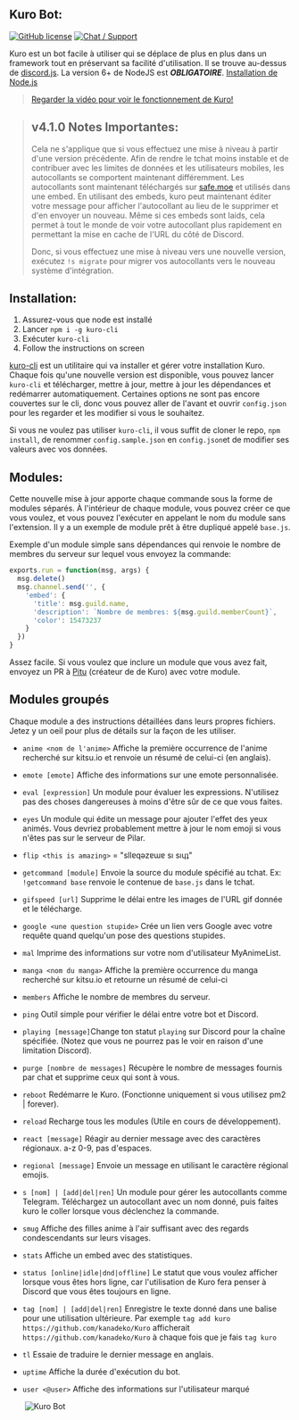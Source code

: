 ## Kuro Bot:

[![GitHub license](https://img.shields.io/badge/license-MIT-blue.svg?style=flat-square)](https://raw.githubusercontent.com/kanadeko/Kuro/master/LICENSE)
[![Chat / Support](https://img.shields.io/badge/Chat%20%2F%20Support-discord-7289DA.svg?style=flat-square)](https://discord.gg/5g6vgwn)

Kuro est un bot facile à utiliser qui se déplace de plus en plus dans un framework tout en préservant sa facilité d'utilisation. Il se trouve au-dessus de [discord.js](https://github.com/hydrabolt/discord.js/). La version 6+ de NodeJS est ***OBLIGATOIRE***. [Installation de Node.js](https://nodejs.org/en/download/package-manager/)

>[Regarder la vidéo pour voir le fonctionnement de Kuro!](https://my.mixtape.moe/pwcrem.webm)

>## v4.1.0 Notes Importantes:
>Cela ne s'applique que si vous effectuez une mise à niveau à partir d'une version précédente.
>Afin de rendre le tchat moins instable et de contribuer avec les limites de données et les utilisateurs mobiles, les autocollants se comportent maintenant différemment. Les autocollants sont maintenant téléchargés sur [safe.moe](https://safe.moe) et utilisés dans une embed. En utilisant des embeds, kuro peut maintenant éditer votre message pour afficher l'autocollant au lieu de le supprimer et d'en envoyer un nouveau. Même si ces embeds sont laids, cela permet à tout le monde de voir votre autocollant plus rapidement en permettant la mise en cache de l'URL du côté de Discord.
>
>Donc, si vous effectuez une mise à niveau vers une nouvelle version, exécutez `!s migrate` pour migrer vos autocollants vers le nouveau système d'intégration.

## Installation:
1. Assurez-vous que node est installé
2. Lancer `npm i -g kuro-cli`
3. Exécuter `kuro-cli`
4. Follow the instructions on screen

[kuro-cli](https://github.com/Pitu/kuro-cli) est un utilitaire qui va installer et gérer votre installation Kuro. Chaque fois qu'une nouvelle version est disponible, vous pouvez lancer `kuro-cli` et télécharger, mettre à jour, mettre à jour les dépendances et redémarrer automatiquement. Certaines options ne sont pas encore couvertes sur le cli, donc vous pouvez aller de l'avant et ouvrir `config.json`  pour les regarder et les modifier si vous le souhaitez. 

Si vous ne voulez pas utiliser `kuro-cli`, il vous suffit de cloner le repo, `npm install`, de renommer `config.sample.json` en `config.json`et de modifier ses valeurs avec vos données.

## Modules:
Cette nouvelle mise à jour apporte chaque commande sous la forme de modules séparés. À l'intérieur de chaque module, vous pouvez créer ce que vous voulez, et vous pouvez l'exécuter en appelant le nom du module sans l'extension. Il y a un exemple de module prêt à être dupliqué appelé `base.js`.

Exemple d'un module simple sans dépendances qui renvoie le nombre de membres du serveur sur lequel vous envoyez la commande:
```javascript
exports.run = function(msg, args) {
  msg.delete()
  msg.channel.send('', {
    'embed': {
      'title': msg.guild.name,
      'description': `Nombre de membres: ${msg.guild.memberCount}`,
      'color': 15473237
    }
  })
}
```

Assez facile.
Si vous voulez que inclure un module que vous avez fait,  envoyez un PR à  [Pitu](https://github.com/Pitu) (créateur de de Kuro) avec votre module.

## Modules groupés

Chaque module a des instructions détaillées dans leurs propres fichiers. Jetez y un oeil pour plus de détails sur la façon de les utiliser.

- `anime <nom de l'anime>` Affiche la première occurrence de l'anime recherché sur kitsu.io et renvoie un résumé de celui-ci (en anglais).

- `emote [emote]` Affiche des informations sur une emote personnalisée.

- `eval [expression]` Un module pour évaluer les expressions. N'utilisez pas des choses dangereuses à moins d'être sûr de ce que vous faites.

- `eyes` Un module qui édite un message pour ajouter l'effet des yeux animés. Vous devriez probablement mettre à jour le nom emoji si vous n'êtes pas sur le serveur de Pilar.

- `flip <this is amazing>` = "sllɐqǝzɐɯɐ sı sıɥʇ" 

- `getcommand [module]` Envoie la source du module spécifié au tchat. Ex: `!getcommand base` renvoie le contenue de `base.js` dans le tchat.

- `gifspeed [url]` Supprime le délai entre les images de l'URL gif donnée et le télécharge.

- `google <une question stupide>` Crée un lien vers Google avec votre requête quand quelqu'un pose des questions stupides.

- `mal` Imprime des informations sur votre nom d'utilisateur MyAnimeList.

- `manga <nom du manga>` Affiche la première occurrence du manga recherché sur kitsu.io et retourne un résumé de celui-ci

- `members` Affiche le nombre de membres du serveur.

- `ping` Outil simple pour vérifier le délai entre votre bot et Discord.

- `playing [message]`Change ton statut `playing` sur Discord pour la chaîne spécifiée. (Notez que vous ne pourrez pas le voir en raison d'une limitation Discord).

- `purge [nombre de messages]` Récupère le nombre de messages fournis par chat et supprime ceux qui sont à vous.

- `reboot` Redémarre le Kuro. (Fonctionne uniquement si vous utilisez pm2 | forever).

- `reload` Recharge tous les modules (Utile en cours de développement).

- `react [message]` Réagir au dernier message avec des caractères régionaux. a-z 0-9, pas d'espaces.

- `regional [message]` Envoie un message en utilisant le caractère régional emojis.

- `s [nom] | [add|del|ren]` Un module pour gérer les autocollants comme Telegram. Téléchargez un autocollant avec un nom donné, puis faites kuro le coller lorsque vous déclenchez la commande.

- `smug` Affiche des filles anime à l'air suffisant avec des regards condescendants sur leurs visages.

- `stats` Affiche un embed avec des statistiques.

- `status [online|idle|dnd|offline]` Le statut que vous voulez afficher lorsque vous êtes hors ligne, car l'utilisation de Kuro fera penser à Discord que vous êtes toujours en ligne.

- `tag [nom] | [add|del|ren]` Enregistre le texte donné dans une balise pour une utilisation ultérieure. Par exemple `tag add kuro https://github.com/kanadeko/Kuro` afficherait ` https://github.com/kanadeko/Kuro` à chaque fois que je fais `tag kuro`

- `tl` Essaie de traduire le dernier message en anglais.

- `uptime` Affiche la durée d'exécution du bot.

- `user <@user>` Affiche des informations sur l'utilisateur marqué

  ​
  ![Kuro Bot](http://i.imgur.com/ohS1PwH.png)